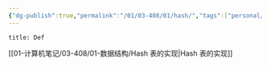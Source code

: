 ```yaml
---
{"dg-publish":true,"permalink":"/01/03-408/01/hash/","tags":["personal/blog","algorithm/hash"]}
---
```


```ad-summary
title: Def

```

[[01-计算机笔记/03-408/01-数据结构/Hash 表的实现\|Hash 表的实现]]
